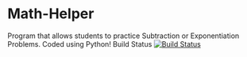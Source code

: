 # Math-Helper
Program that allows students to practice Subtraction or Exponentiation Problems. Coded using Python!
Build Status
[![Build Status](https://circleci.com/gh/FaizChishtie/HomeFix.png?branch=master)](https://circleci.com/gh/FaizChishtie/HomeFix)
